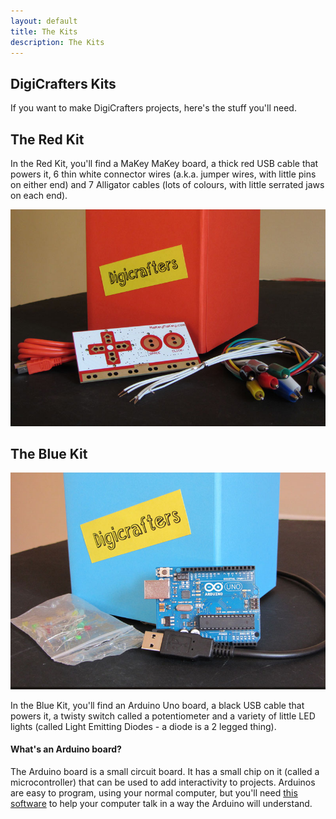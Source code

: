 ```yaml
---
layout: default
title: The Kits
description: The Kits
---
```

<section class="wrapper wrapper-first">
	<div class="container">
		<div class="row-fluid project-header">
			<div class="span6">
				<h1>DigiCrafters Kits</h1>
			</div>
			<div class="span6 intro">
				If you want to make DigiCrafters projects, here's the stuff you'll need. 
			</div>
		</div>
		<h2 id="kit1" class="bumped-down">The Red Kit</h2>
		<div class="row-fluid">
			<div class="span7">
				<p>In the Red Kit, you'll find a MaKey MaKey board, a thick red USB cable that powers it, 6 thin white connector wires (a.k.a. jumper wires, with little pins on either end) and 7 Alligator cables (lots of colours, with little serrated jaws on each end).</p>
			</div>
			<div class="span4 offset1">
				<a href="#kit-photo-red" data-toggle="modal"><img src="/img/kit-red.jpg" alt="Red Kit"></a>
			</div>
		</div>
		<h2 id="kit2" class="bumped-down">The Blue Kit</h2>
		<div class="row-fluid bumped-down">
			<div class="span4">
				<a href="#kit-photo-blue" data-toggle="modal"><img src="/img/kit-blue.jpg" alt="Blue kit"></a>
			</div>
			<div class="span7 offset1">
				<p>In the Blue Kit, you'll find an Arduino Uno board, a black USB cable that powers it, a twisty switch called a potentiometer and a variety of little LED lights (called Light Emitting Diodes - a diode is a 2 legged thing). </p>
 				<h4>What's an Arduino board?</h4>
 				<p>The Arduino board is a small circuit board. It has a small chip on it (called a microcontroller) that can be used to add interactivity to projects. Arduinos are easy to program, using your normal computer, but you'll need <a href="http://arduino.cc/en/main/software">this software</a> to help your computer talk in a way the Arduino will understand.</p>
			</div>
		</div>	
	</div>
</section>